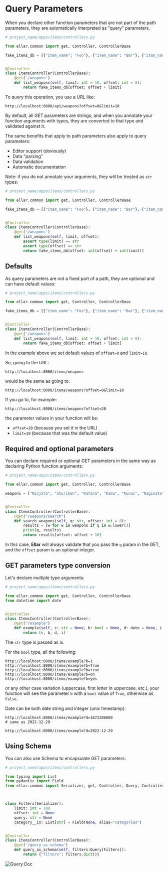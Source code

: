 # **Query Parameters**

When you declare other function parameters that are not part of the path parameters, they are automatically interpreted as "query" parameters.

```python
# project_name/apps/items/controllers.py

from ellar.common import get, Controller, ControllerBase

fake_items_db = [{"item_name": "Foo"}, {"item_name": "Bar"}, {"item_name": "Baz"}]


@Controller
class ItemsController(ControllerBase):
    @get('/weapons')
    def list_weapons(self, limit: int = 10, offset: int = 0):
        return fake_items_db[offset: offset + limit]
```

To query this operation, you use a URL like:

```
http://localhost:8000/api/weapons?offset=0&limit=10
```
By default, all GET parameters are strings, and when you annotate your function arguments with types, they are converted to that type and validated against it.

The same benefits that apply to path parameters also apply to query parameters:

- Editor support (obviously)
- Data "parsing"
- Data validation
- Automatic documentation


Note: if you do not annotate your arguments, they will be treated as `str` types:

```python
# project_name/apps/items/controllers.py

from ellar.common import get, Controller, ControllerBase

fake_items_db = [{"item_name": "Foo"}, {"item_name": "Bar"}, {"item_name": "Baz"}]


@Controller
class ItemsController(ControllerBase):
    @get('/weapons')
    def list_weapons(self, limit, offset):
        assert type(limit) == str
        assert type(offset) == str
        return fake_items_db[offset: int(offset) + int(limit)]
```

## **Defaults**

As query parameters are not a fixed part of a path, they are optional and can have default values:

```python
# project_name/apps/items/controllers.py

from ellar.common import get, Controller, ControllerBase

fake_items_db = [{"item_name": "Foo"}, {"item_name": "Bar"}, {"item_name": "Baz"}]


@Controller
class ItemsController(ControllerBase):
    @get('/weapons')
    def list_weapons(self, limit: int = 10, offset: int = 0):
        return fake_items_db[offset: offset + limit]
```

In the example above we set default values of `offset=0` and `limit=10`.

So, going to the URL:
```
http://localhost:8000/items/weapons
```
would be the same as going to:
```
http://localhost:8000/items/weapons?offset=0&limit=10
```
If you go to, for example:
```
http://localhost:8000/items/weapons?offset=20
```

the parameter values in your function will be:

 - `offset=20`  (because you set it in the URL)
 - `limit=10`  (because that was the default value)


## **Required and optional parameters**

You can declare required or optional GET parameters in the same way as declaring Python function arguments:

```python
# project_name/apps/items/controllers.py

from ellar.common import get, Controller, ControllerBase

weapons = ["Ninjato", "Shuriken", "Katana", "Kama", "Kunai", "Naginata", "Yari"]


@Controller
class ItemsController(ControllerBase):
    @get("/weapons/search")
    def search_weapons(self, q: str, offset: int = 0):
        results = [w for w in weapons if q in w.lower()]
        print(q, results)
        return results[offset: offset + 10]
```

In this case, **Ellar** will always validate that you pass the `q` param in the GET, and the `offset` param is an optional integer.

## **GET parameters type conversion**

Let's declare multiple type arguments:
```python
# project_name/apps/items/controllers.py

from ellar.common import get, Controller, ControllerBase
from datetime import date


@Controller
class ItemsController(ControllerBase):
    @get("/example")
    def example(self, s: str = None, b: bool = None, d: date = None, i: int = None):
        return [s, b, d, i]
```
The `str` type is passed as is.

For the `bool` type, all the following:
```
http://localhost:8000/items/example?b=1
http://localhost:8000/items/example?b=True
http://localhost:8000/items/example?b=true
http://localhost:8000/items/example?b=on
http://localhost:8000/items/example?b=yes
```
or any other case variation (uppercase, first letter in uppercase, etc.), your function will see
the parameter `b` with a `bool` value of `True`, otherwise as `False`.

Date can be both date string and integer (unix timestamp):
```
http://localhost:8000/items/example?d=1672286800
# same as 2022-12-29

http://localhost:8000/items/example?d=2022-12-29
```

## **Using Schema**

You can also use Schema to encapsulate GET parameters:

```python
# project_name/apps/items/controllers.py

from typing import List
from pydantic import Field
from ellar.common import Serializer, get, Controller, Query, ControllerBase



class Filters(Serializer):
    limit: int = 100
    offset: int = None
    query: str = None
    category__in: List[str] = Field(None, alias="categories")


@Controller
class ItemsController(ControllerBase):
    @get('/query-as-schema')
    def query_as_schema(self, filters:Query[Filters]):
        return {"filters": filters.dict()}
```

![Query Doc](../../img/query_filter_swagger.png)
